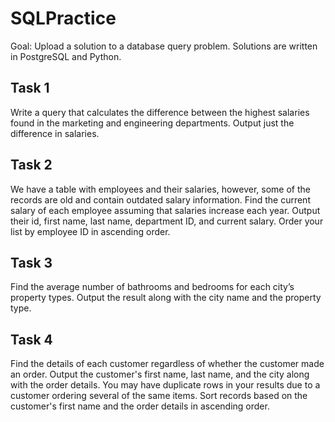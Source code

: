 # SQLPractice

Goal: Upload a solution to a database query problem. Solutions are written in PostgreSQL and Python.

## Task 1

Write a query that calculates the difference between the highest salaries found in the marketing and engineering departments. Output just the difference in salaries.

## Task 2

We have a table with employees and their salaries, however, some of the records are old and contain outdated salary information. Find the current salary of each employee assuming that salaries increase each year. Output their id, first name, last name, department ID, and current salary. Order your list by employee ID in ascending order.

## Task 3

Find the average number of bathrooms and bedrooms for each city’s property types. Output the result along with the city name and the property type.

## Task 4

Find the details of each customer regardless of whether the customer made an order. Output the customer's first name, last name, and the city along with the order details. You may have duplicate rows in your results due to a customer ordering several of the same items. Sort records based on the customer's first name and the order details in ascending order.

